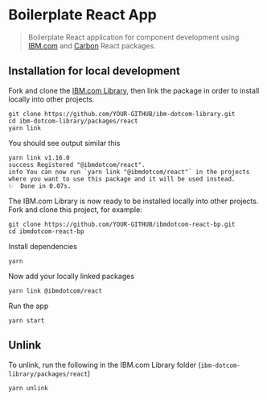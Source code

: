 # Boilerplate React App
> Boilerplate React application for component development using [IBM.com](https://github.com/carbon-design-system/ibm-dotcom-library/tree/master/packages/react) and [Carbon](https://github.com/carbon-design-system/carbon/tree/master/packages/react) React packages.

## Installation for local development

Fork and clone the [IBM.com Library](https://github.com/carbon-design-system/ibm-dotcom-library), then link the package in order to install locally into other projects.
```
git clone https://github.com/YOUR-GITHUB/ibm-dotcom-library.git
cd ibm-dotcom-library/packages/react
yarn link
```

You should see output similar this
```
yarn link v1.16.0
success Registered "@ibmdotcom/react".
info You can now run `yarn link "@ibmdotcom/react"` in the projects where you want to use this package and it will be used instead.
✨  Done in 0.07s.
```

The IBM.com Library is now ready to be installed locally into other projects. Fork and clone this project, for example:
```
git clone https://github.com/YOUR-GITHUB/ibmdotcom-react-bp.git
cd ibmdotcom-react-bp
```

Install dependencies
```
yarn
```

Now add your locally linked packages
```
yarn link @ibmdotcom/react
```

Run the app
```
yarn start
```

## Unlink
To unlink, run the following in the IBM.com Library folder (`ibm-dotcom-library/packages/react`)
```
yarn unlink
```
